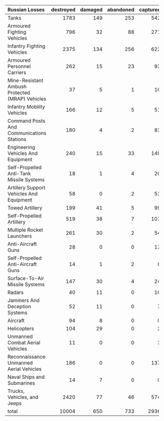 | Russian Losses                                   |   destroyed |   damaged |   abandoned |   captured |   total |
|:-------------------------------------------------|------------:|----------:|------------:|-----------:|--------:|
| Tanks                                            |        1783 |       149 |         253 |        542 |    2727 |
| Armoured Fighting Vehicles                       |         796 |        32 |          88 |        271 |    1187 |
| Infantry Fighting Vehicles                       |        2375 |       134 |         256 |        622 |    3387 |
| Armoured Personnel Carriers                      |         262 |        15 |          23 |         93 |     393 |
| Mine-Resistant Ambush Protected  (MRAP) Vehicles |          37 |         5 |           1 |         10 |      53 |
| Infantry Mobility Vehicles                       |         166 |        12 |           5 |         51 |     234 |
| Command Posts And Communications Stations        |         180 |         4 |           2 |         83 |     269 |
| Engineering Vehicles And Equipment               |         240 |        15 |          33 |        149 |     437 |
| Self-Propelled Anti-Tank Missile Systems         |          18 |         1 |           4 |         20 |      43 |
| Artillery Support Vehicles And Equipment         |          58 |         0 |           2 |         53 |     113 |
| Towed Artillery                                  |         199 |        41 |           5 |         99 |     344 |
| Self-Propelled Artillery                         |         519 |        38 |           7 |        107 |     671 |
| Multiple Rocket Launchers                        |         261 |        30 |           2 |         54 |     347 |
| Anti-Aircraft Guns                               |          28 |         0 |           0 |         17 |      45 |
| Self-Propelled Anti-Aircraft Guns                |          14 |         1 |           2 |          8 |      25 |
| Surface-To-Air Missile Systems                   |         147 |        30 |           4 |         24 |     205 |
| Radars                                           |          40 |        11 |           0 |         10 |      61 |
| Jammers And Deception Systems                    |          52 |        11 |           0 |          7 |      70 |
| Aircraft                                         |          94 |         8 |           0 |          0 |     102 |
| Helicopters                                      |         104 |        29 |           0 |          2 |     135 |
| Unmanned Combat Aerial Vehicles                  |          11 |         0 |           0 |          3 |      14 |
| Reconnaissance Unmanned Aerial Vehicles          |         186 |         0 |           0 |        137 |     323 |
| Naval Ships and Submarines                       |          14 |         7 |           0 |          0 |      21 |
| Trucks, Vehicles, and Jeeps                      |        2420 |        77 |          46 |        574 |    3117 |
| total                                            |       10004 |       650 |         733 |       2936 |   14323 |